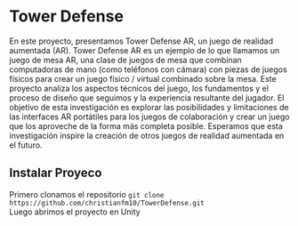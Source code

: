 <h1>Tower Defense</h1>

<p>En este proyecto, presentamos Tower Defense AR, un juego de realidad aumentada (AR). Tower Defense AR es un ejemplo de lo que llamamos un juego de mesa AR, una clase de juegos de mesa que combinan computadoras de mano (como teléfonos con cámara) con piezas de juegos físicos para crear un juego físico / virtual combinado sobre la mesa. Este proyecto analiza los aspectos técnicos del juego, los fundamentos y el proceso de diseño que seguimos y la experiencia resultante del jugador. El objetivo de esta investigación es explorar las posibilidades y limitaciones de las interfaces AR portátiles para los juegos de colaboración y crear un juego que los aproveche de la forma más completa posible. Esperamos que esta investigación inspire la creación de otros juegos de realidad aumentada en el futuro.</p>

<h2>Instalar Proyeco</h2>
Primero clonamos el repositorio
<code>git clone https://github.com/christianfm10/TowerDefense.git</code> <br>
Luego abrimos el proyecto en Unity

